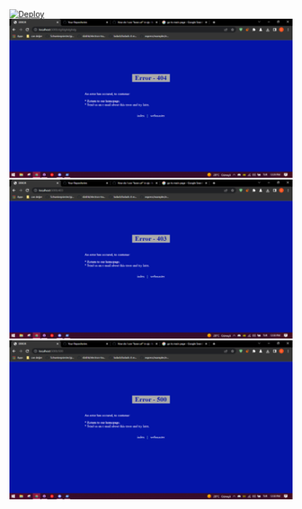  <a href="https://heroku.com/deploy?template=https://github.com/qorncat/ejs-error-page/tree/heroku">
  <img src="https://www.herokucdn.com/deploy/button.svg" alt="Deploy">
</a>
<img src="./scrsht1.PNG"></img>
<img src="./scrsht2.PNG"></img>
<img src="./scrsht3.PNG"></img>

